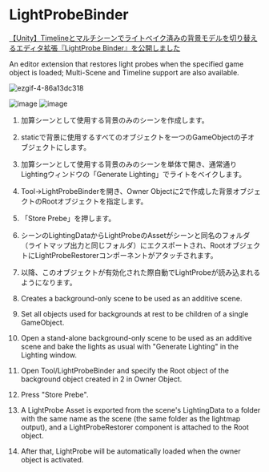 # LightProbeBinder
[【Unity】Timelineとマルチシーンでライトベイク済みの背景モデルを切り替えるエディタ拡張『LightProbe Binder』を公開しました](https://qiita.com/drafts/084b0403839067d67a86/edit)

An editor extension that restores light probes when the specified game object is loaded; Multi-Scene and Timeline support are also available.

![ezgif-4-86a13dc318](https://user-images.githubusercontent.com/26054187/156904064-8dc1c401-51a1-47fa-af48-80ee55b63479.gif)

![image](https://user-images.githubusercontent.com/26054187/156904094-5070f03b-c54a-44a8-86bf-e61127bd2d43.png)
![image](https://user-images.githubusercontent.com/26054187/156904125-ac648e4c-3614-492b-9796-2596fd1cb982.png)

1. 加算シーンとして使用する背景のみのシーンを作成します。
2. staticで背景に使用するすべてのオブジェクトを一つのGameObjectの子オブジェクトにします。
3. 加算シーンとして使用する背景のみのシーンを単体で開き、通常通りLightingウィンドウの「Generate Lighting」でライトをベイクします。
4. Tool→LightProbeBinderを開き、Owner Objectに2で作成した背景オブジェクトのRootオブジェクトを指定します。
5. 「Store Prebe」を押します。
6. シーンのLightingDataからLightProbeのAssetがシーンと同名のフォルダ（ライトマップ出力と同じフォルダ）にエクスポートされ、RootオブジェクトにLightProbeRestorerコンポーネントがアタッチされます。
7. 以降、このオブジェクトが有効化された際自動でLightProbeが読み込まれるようになります。


1. Creates a background-only scene to be used as an additive scene.
2. Set all objects used for backgrounds at rest to be children of a single GameObject.
3. Open a stand-alone background-only scene to be used as an additive scene and bake the lights as usual with "Generate Lighting" in the Lighting window.
4. Open Tool/LightProbeBinder and specify the Root object of the background object created in 2 in Owner Object.
5. Press "Store Prebe".
6. A LightProbe Asset is exported from the scene's LightingData to a folder with the same name as the scene (the same folder as the lightmap output), and a LightProbeRestorer component is attached to the Root object.
7. After that, LightProbe will be automatically loaded when the owner object is activated.
